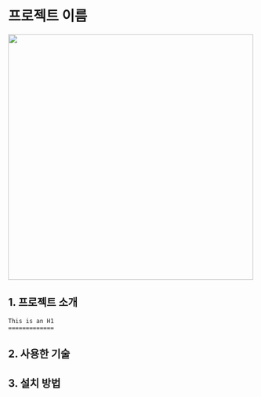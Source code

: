 # 프로젝트 이름

<a href="https://www.youtube.com/channel/UCY_tYmndcIn_PtSEp_dVh8Q">
  <img src="https://img.youtube.com/vi/_HX0qRxo9Gg/maxresdefault.jpg" width="500">
</a>

## 1. 프로젝트 소개
```
This is an H1
=============
```

## 2. 사용한 기술


## 3. 설치 방법
